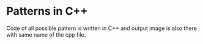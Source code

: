 # Patterns in C++
Code of all possible pattern is written in C++ and output image is also there with same name of the cpp file.
